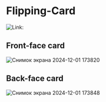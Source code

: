 # Flipping-Card
![Link:](https://glinskiarseni.github.io/Flipping-Card/)
## Front-face card
![Снимок экрана 2024-12-01 173820](https://github.com/user-attachments/assets/7598599b-44dd-41a9-be92-552d8bfa75ea)
## Back-face card
![Снимок экрана 2024-12-01 173848](https://github.com/user-attachments/assets/efd01528-d1a1-45e3-bf46-61e8baa84996)
